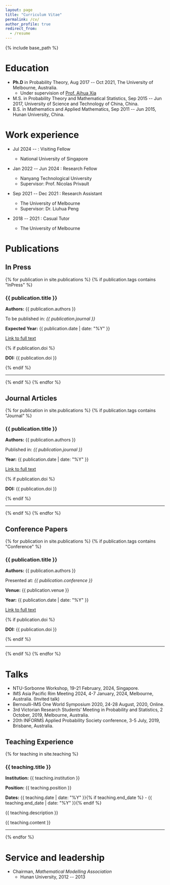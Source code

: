 ```yaml
---
layout: page
title: "Curriculum Vitae"
permalink: /cv/
author_profile: true
redirect_from:
  - /resume
---
```


{% include base_path %}


# Education

* __Ph.D__ in Probability Theory, Aug 2017 -- Oct 2021, The University of Melbourne, Australia.
  * Under supervision of [Prof. Aihua Xia](https://researchers.ms.unimelb.edu.au/~aihuaxia@unimelb/)
* M.S. in Probability Theory and Mathematical Statistics, Sep 2015 -- Jun 2017, University of Science and Technology of China, China.
* B.S. in Mathematics and Applied Mathematics, Sep 2011 -- Jun 2015, Hunan University, China.

# Work experience

* Jul 2024 --  : Visiting Fellow
  * National University of Singapore

* Jan 2022 -- Jun 2024 : Research Fellow
  * Nanyang Technological University 
  * Supervisor: Prof. Nicolas Privault

* Sep 2021 -- Dec 2021 : Research Assistant
  * The University of Melbourne
  * Supervisor: Dr. Liuhua Peng

* 2018 -- 2021 : Casual Tutor
  * The University of Melbourne

# Publications

<!-- In Press Section -->
<h2>In Press</h2>
{% for publication in site.publications %}
  {% if publication.tags contains "InPress" %}
  <h3>{{ publication.title }}</h3>
  <p><strong>Authors:</strong> {{ publication.authors }}</p>
  <p>To be published in: <em>{{ publication.journal }}</em></p>
  <p><strong>Expected Year:</strong> {{ publication.date | date: "%Y" }}</p>
  <p><a href="{{ publication.link }}">Link to full text</a></p>
  {% if publication.doi %}
  <p><strong>DOI:</strong> {{ publication.doi }}</p>
  {% endif %}
  <hr>
  {% endif %}
{% endfor %}

<!-- Journal Articles Section -->
<h2>Journal Articles</h2>
{% for publication in site.publications %}
  {% if publication.tags contains "Journal" %}
  <h3>{{ publication.title }}</h3>
  <p><strong>Authors:</strong> {{ publication.authors }}</p>
  <p>Published in: <em>{{ publication.journal }}</em></p>
  <p><strong>Year:</strong> {{ publication.date | date: "%Y" }}</p>
  <p><a href="{{ publication.link }}">Link to full text</a></p>
  {% if publication.doi %}
  <p><strong>DOI:</strong> {{ publication.doi }}</p>
  {% endif %}
  <hr>
  {% endif %}
{% endfor %}

<!-- Conference Papers Section -->
<h2>Conference Papers</h2>
{% for publication in site.publications %}
  {% if publication.tags contains "Conference" %}
  <h3>{{ publication.title }}</h3>
  <p><strong>Authors:</strong> {{ publication.authors }}</p>
  <p>Presented at: <em>{{ publication.conference }}</em></p>
  <p><strong>Venue:</strong> {{ publication.venue }}</p>
  <p><strong>Year:</strong> {{ publication.date | date: "%Y" }}</p>
  <p><a href="{{ publication.link }}">Link to full text</a></p>
  {% if publication.doi %}
  <p><strong>DOI:</strong> {{ publication.doi }}</p>
  {% endif %}
  <hr>
  {% endif %}
{% endfor %}
  
# Talks

* NTU-Sorbonne Workshop, 19-21 February, 2024, Singapore.
* IMS Asia Pacific Rim Meeting 2024, 4-7 January, 2024, Melbourne, Australia. (Invited talk)
* Bernoulli-IMS One World Symposium 2020, 24-28 August, 2020, Online.
* 3rd Victorian Research Students’ Meeting in Probability and Statistics, 2 October, 2019, Melbourne, Australia.
* 20th INFORMS Applied Probability Society conference, 3-5 July, 2019, Brisbane, Australia.

## Teaching Experience

{% for teaching in site.teaching %}
  <h3>{{ teaching.title }}</h3>
  <p><strong>Institution:</strong> {{ teaching.institution }}</p>
  <p><strong>Position:</strong> {{ teaching.position }}</p>
  <p><strong>Dates:</strong> {{ teaching.date | date: "%Y" }}{% if teaching.end_date %} - {{ teaching.end_date | date: "%Y" }}{% endif %}</p>
  <p>{{ teaching.description }}</p>

  {{ teaching.content }} <!-- Display the detailed content of the teaching or tutorial experience -->

  <hr>
{% endfor %}
  
# Service and leadership

* Chairman, _Mathematical Modelling Association_
  * Hunan University, 2012 -- 2013
